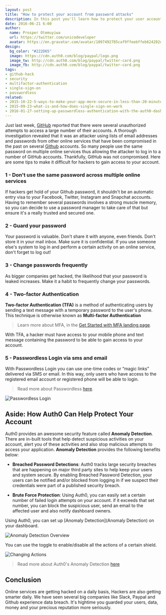 ```yaml
---
layout: post
title: "How to protect your account from password attacks"
description: In this post you'll learn how to protect your user accounts and prevent them from being hacked
date: 2016-06-21 6:00
author:
  name: Prosper Otemuyiwa
  url: https://twitter.com/unicodeveloper
  avatar: https://en.gravatar.com/avatar/1097492785caf9ffeebffeb624202d8f?s=200
design:
  bg_color: "#222D65"
  image: https://cdn.auth0.com/blog/paypal/logo.png
  image_tw: http://cdn.auth0.com/blog/paypal/twitter-card.png
  image_fb: http://cdn.auth0.com/blog/paypal/twitter-card.png
tags:
- github-hack
- security
- multifactor-authentication
- single-sign-on
- passwordless
related:
- 2015-10-22-5-ways-to-make-your-app-more-secure-in-less-than-20-minutes
- 2015-09-23-what-is-and-how-does-single-sign-on-work
- 2016-01-27-setting-up-passwordless-authentication-with-the-auth0-dashboard
---
```


Just last week, [GitHub](github.com) reported that there were several unauthorized attempts to access a large number of their accounts. A thorough investigation revealed that it was an attacker using lists of email addresses and passwords from other online services that have been compromised in the past on several [Github](github.com) accounts. So many people use the same password on multiple online services thus allowing the attacker to log in to a number of GitHub accounts. Thankfully, GitHub was not compromised. Here are some tips to make it difficult for hackers to gain access to your account.

### 1 - Don't use the same password across multiple online services

If hackers get hold of your Github password, it shouldn't be an automatic entry visa to your Facebook, Twitter, Instagram and Snapchat accounts. Having to remember several passwords involves a strong muscle memory, so you can decide to use a password manager to take care of that but ensure it's a really trusted and secured one.

### 2 - Guard your password

Your password is valuable. Don't share it with anyone, even friends. Don't store it in your mail inbox. Make sure it is confidential. If you use someone else's system to log in and perform a certain activity on an online service, don't forget to log out!  

### 3 - Change passwords frequently

As bigger companies get hacked, the likelihood that your password is leaked increases. Make it a habit to frequently change your passwords.

### 4 - Two-factor Authentication

**Two-factor Authentication (TFA)** is a method of authenticating users by sending a text message with a temporary password to the user's phone. This technique is otherwise known as **Multi-factor Authentication**

> Learn more about MFA, in the [Get Started with MFA landing page](https://auth0.com/learn/get-started-with-mfa).

With TFA, a hacker must have access to your mobile phone and text message containing the password to be able to gain access to your account.

### 5 - Passwordless Login via sms and email

With Passwordless Login you can use one-time codes or “magic links” delivered via SMS or email. In this way, only users who have access to the registered email account or registered phone will be able to login.

> Read more about Passwordless [here](https://auth0.com/blog/2015/09/30/auth0-passwordless-email-authentication-and-sms-login-without-passwords/).

![Passwordless Login](https://cdn.auth0.com/blog/passwordless/pwdless-locks.png)

## Aside: How Auth0 Can Help Protect Your Account

Auth0 provides an awesome security feature called **Anomaly Detection**. There are in-built tools that help detect suspicious activities on your account, alert you of these activities and also stop malicious attempts to access your application. **Anomaly Detection** provides the following benefits below:

- **Breached Password Detections**: Auth0 tracks large security breaches that are happening on major third party sites to help keep your users and system secure. By enabling Breached Password Detection, your users can be notified and/or blocked from logging in if we suspect their credentials were part of a published security breach.

- **Brute Force Protection**: Using Auth0, you can easily set a certain number of failed login attempts on your account. if it exceeds that set number, you can block the suspicious user, send an email to the affected user and also notify dashboard owners.

Using Auth0, you can set up [Anomaly Detection](Anomaly Detection) on your dashboard.

<img src="https://cdn.auth0.com/docs/media/articles/anomaly-detection/anomaly-detection-overview.png" alt="Anomaly Detection Overview"/>

You can use the toggle to enable/disable all the actions of a certain shield.

<img src="https://cdn.auth0.com/docs/media/articles/anomaly-detection/changing-actions.png" alt="Changing Actions" />

> Read more about Auth0's Anomaly Detection [here](https://auth0.com/docs/anomaly-detection)


## Conclusion

Online services are getting hacked on a daily basis, Hackers are also getting smarter daily. We have seen several big companies like Slack, Paypal and Github experience data breach. It's hightime you guarded your users, data, money and your precious reputation more seriously.
